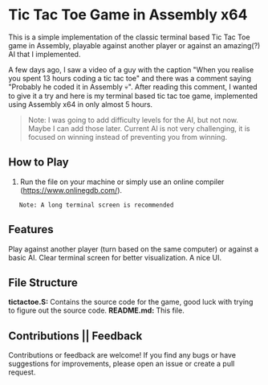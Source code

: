 # Tic Tac Toe Game in Assembly x64

This is a simple implementation of the classic terminal based Tic Tac Toe game in Assembly, playable against another player or against an amazing(?) AI that I implemented.

A few days ago, I saw a video of a guy with the caption "When you realise you spent 13 hours coding a tic tac toe" and there was a comment saying "Probably he coded it in Assembly 💀". After reading this comment, I wanted to give it a try and here is my terminal based tic tac toe game, implemented using Assembly x64 in only almost 5 hours.

> Note: I was going to add difficulty levels for the AI, but not now. Maybe I can add those later. Current AI is not very challenging, it is focused on winning instead of preventing you from winning.

## How to Play

1. Run the file on your machine or simply use an online compiler (https://www.onlinegdb.com/).
```
   Note: A long terminal screen is recommended
```

## Features
Play against another player (turn based on the same computer) or against a basic AI.
Clear terminal screen for better visualization.
A nice UI.

## File Structure
**tictactoe.S:** Contains the source code for the game, good luck with trying to figure out the source code.
**README.md:** This file.

## Contributions || Feedback
Contributions or feedback are welcome! If you find any bugs or have suggestions for improvements, please open an issue or create a pull request.


